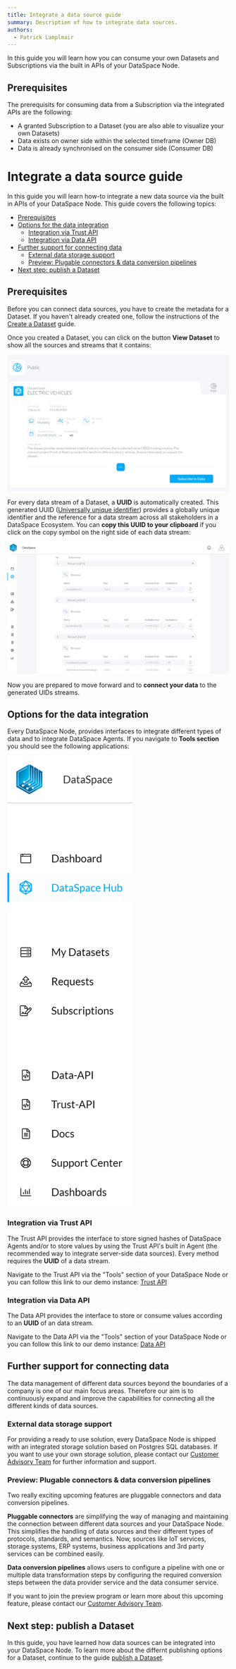 ```yaml
---
title: Integrate a data source guide
summary: Description of how to integrate data sources.
authors:
  - Patrick Lamplmair
---
```


In this guide you will learn how you can consume your own Datasets and Subscriptions via the built in APIs of your DataSpace Node.

## Prerequisites

The prerequisits for consuming data from a Subscription via the integrated APIs are the following:

- A granted Subscription to a Dataset (you are also able to visualize your own Datasets)
- Data exists on owner side within the selected timeframe (Owner DB)
- Data is already synchronised on the consumer side (Consumer DB)

# Integrate a data source guide

In this guide you will learn how-to integrate a new data source via the built in APIs of your DataSpace Node. This guide covers the following topics:

- [Prerequisites](/guides/guide-integrate-data-source/#prerequisites)
- [Options for the data integration](/guides/guide-integrate-data-source/#options-for-the-data-integration)
  - [Integration via Trust API](/guides/guide-integrate-data-source/#integration-via-trust-api)
  - [Integration via Data API](/guides/guide-integrate-data-source/#integration-via-data-api)
- [Further support for connecting data](/guides/guide-integrate-data-source/#further-support-connecting-data)
  - [External data storage support](/guides/guide-integrate-data-source/#external-data-storage-support)
  - [Preview: Plugable connectors & data conversion pipelines](/guides/guide-integrate-data-source/#preview-plugable-connectors-data-conversion-pipelines)
- [Next step: publish a Dataset](/guides/guide-integrate-data-source/#next-step-publish-a-dataset)

## Prerequisites

Before you can connect data sources, you have to create the metadata for a Dataset. If you haven't already created one, follow the instructions of the [Create a Dataset](/guides/guide-integrate-data-source/#prerequisits) guide.

Once you created a Dataset, you can click on the button **View Dataset** to show all the sources and streams that it contains:

![Enter URL](img/integrate-data-source-click-button.png)

For every data stream of a Dataset, a **UUID** is automatically created. This generated UUID (<a href="https://en.wikipedia.org/wiki/Universally_unique_identifier" target="_blank">Universally unique identifier</a>) provides a globally unique identifier and the reference for a data stream across all stakeholders in a DataSpace Ecosystem. You can **copy this UUID to your clipboard** if you click on the copy symbol on the right side of each data stream:

![Enter URL](img/integrate-data-source-view-dataset.png)

Now you are prepared to move forward and to **connect your data** to the generated UIDs streams.

## Options for the data integration

Every DataSpace Node, provides interfaces to integrate different types of data and to integrate DataSpace Agents. If you navigate to **Tools section** you should see the following applications:

![Enter URL](img/integrate-data-source-tools.png)

### Integration via Trust API

The Trust API provides the interface to store signed hashes of DataSpace Agents and/or to store values by using the Trust API's built in Agent (the recommended way to integrate server-side data sources). Every method requires the **UUID** of a data stream.

Navigate to the Trust API via the "Tools" section of your DataSpace Node or you can follow this link to our demo instance: <a href="https://trust-api.azuretrial-node-a.dataspace-node.com/" target="_blank">Trust API</a>

### Integration via Data API

The Data API provides the interface to store or consume values according to an **UUID** of an data stream.

Navigate to the Data API via the "Tools" section of your DataSpace Node or you can follow this link to our demo instance: <a href="https://data-api.azuretrial-node-a.dataspace-node.com/" target="_blank">Data API</a>

## Further support for connecting data

The data management of different data sources beyond the boundaries of a company is one of our main focus areas. Therefore our aim is to continuously expand and improve the capabilities for connecting all the different kinds of data sources.

### External data storage support

For providing a ready to use solution, every DataSpace Node is shipped with an integrated storage solution based on Postgres SQL databases. If you want to use your own storage solution, please contact our [Customer Advisory Team](mailto:customer-advisory@tributech.io) for further information and support.

### Preview: Plugable connectors & data conversion pipelines

Two really exciting upcoming features are pluggable connectors and data conversion pipelines.

**Pluggable connectors** are simplifying the way of managing and maintaining the connection between different data sources and your DataSpace Node. This simplifies the handling of data sources and their different types of protocols, standards, and semantics. Now, sources like IoT services, storage systems, ERP systems, business applications and 3rd party services can be combined easily.

**Data conversion pipelines** allows users to configure a pipeline with one or multiple data transformation steps by configuring the required conversion steps between the data provider service and the data consumer service.

If you want to join the preview program or learn more about this upcoming feature, please contact our [Customer Advisory Team](mailto:customer-advisory@tributech.io).

## Next step: publish a Dataset

In this guide, you have learned how data sources can be integrated into your DataSpace Node. To learn more about the differnt publishing options for a Dataset, continue to the guide [publish a Dataset](/guides/guide-publish-dataset).
